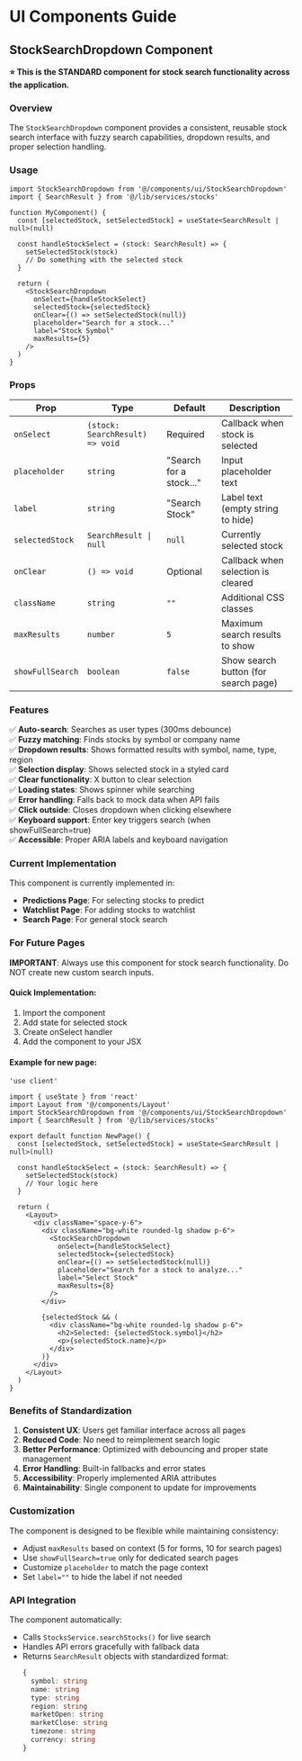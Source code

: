 # UI Components Guide

## StockSearchDropdown Component

**⭐ This is the STANDARD component for stock search functionality across the application.**

### Overview
The `StockSearchDropdown` component provides a consistent, reusable stock search interface with fuzzy search capabilities, dropdown results, and proper selection handling.

### Usage

```tsx
import StockSearchDropdown from '@/components/ui/StockSearchDropdown'
import { SearchResult } from '@/lib/services/stocks'

function MyComponent() {
  const [selectedStock, setSelectedStock] = useState<SearchResult | null>(null)
  
  const handleStockSelect = (stock: SearchResult) => {
    setSelectedStock(stock)
    // Do something with the selected stock
  }
  
  return (
    <StockSearchDropdown
      onSelect={handleStockSelect}
      selectedStock={selectedStock}
      onClear={() => setSelectedStock(null)}
      placeholder="Search for a stock..."
      label="Stock Symbol"
      maxResults={5}
    />
  )
}
```

### Props

| Prop | Type | Default | Description |
|------|------|---------|-------------|
| `onSelect` | `(stock: SearchResult) => void` | Required | Callback when stock is selected |
| `placeholder` | `string` | "Search for a stock..." | Input placeholder text |
| `label` | `string` | "Search Stock" | Label text (empty string to hide) |
| `selectedStock` | `SearchResult \| null` | `null` | Currently selected stock |
| `onClear` | `() => void` | Optional | Callback when selection is cleared |
| `className` | `string` | `""` | Additional CSS classes |
| `maxResults` | `number` | `5` | Maximum search results to show |
| `showFullSearch` | `boolean` | `false` | Show search button (for search page) |

### Features

✅ **Auto-search**: Searches as user types (300ms debounce)  
✅ **Fuzzy matching**: Finds stocks by symbol or company name  
✅ **Dropdown results**: Shows formatted results with symbol, name, type, region  
✅ **Selection display**: Shows selected stock in a styled card  
✅ **Clear functionality**: X button to clear selection  
✅ **Loading states**: Shows spinner while searching  
✅ **Error handling**: Falls back to mock data when API fails  
✅ **Click outside**: Closes dropdown when clicking elsewhere  
✅ **Keyboard support**: Enter key triggers search (when showFullSearch=true)  
✅ **Accessible**: Proper ARIA labels and keyboard navigation  

### Current Implementation

This component is currently implemented in:
- **Predictions Page**: For selecting stocks to predict
- **Watchlist Page**: For adding stocks to watchlist  
- **Search Page**: For general stock search

### For Future Pages

**IMPORTANT**: Always use this component for stock search functionality. Do NOT create new custom search inputs.

#### Quick Implementation:
1. Import the component
2. Add state for selected stock
3. Create onSelect handler
4. Add the component to your JSX

#### Example for new page:
```tsx
'use client'

import { useState } from 'react'
import Layout from '@/components/Layout'
import StockSearchDropdown from '@/components/ui/StockSearchDropdown'
import { SearchResult } from '@/lib/services/stocks'

export default function NewPage() {
  const [selectedStock, setSelectedStock] = useState<SearchResult | null>(null)
  
  const handleStockSelect = (stock: SearchResult) => {
    setSelectedStock(stock)
    // Your logic here
  }
  
  return (
    <Layout>
      <div className="space-y-6">
        <div className="bg-white rounded-lg shadow p-6">
          <StockSearchDropdown
            onSelect={handleStockSelect}
            selectedStock={selectedStock}
            onClear={() => setSelectedStock(null)}
            placeholder="Search for a stock to analyze..."
            label="Select Stock"
            maxResults={8}
          />
        </div>
        
        {selectedStock && (
          <div className="bg-white rounded-lg shadow p-6">
            <h2>Selected: {selectedStock.symbol}</h2>
            <p>{selectedStock.name}</p>
          </div>
        )}
      </div>
    </Layout>
  )
}
```

### Benefits of Standardization

1. **Consistent UX**: Users get familiar interface across all pages
2. **Reduced Code**: No need to reimplement search logic
3. **Better Performance**: Optimized with debouncing and proper state management
4. **Error Handling**: Built-in fallbacks and error states
5. **Accessibility**: Properly implemented ARIA attributes
6. **Maintainability**: Single component to update for improvements

### Customization

The component is designed to be flexible while maintaining consistency:
- Adjust `maxResults` based on context (5 for forms, 10 for search pages)
- Use `showFullSearch=true` only for dedicated search pages
- Customize `placeholder` to match the page context
- Set `label=""` to hide the label if not needed

### API Integration

The component automatically:
- Calls `StocksService.searchStocks()` for live search
- Handles API errors gracefully with fallback data
- Returns `SearchResult` objects with standardized format:
  ```typescript
  {
    symbol: string
    name: string
    type: string
    region: string
    marketOpen: string
    marketClose: string
    timezone: string
    currency: string
  }
  ```
